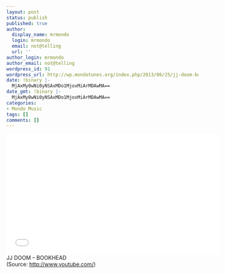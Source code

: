 ```yaml
---
layout: post
status: publish
published: true
author:
  display_name: mrmondo
  login: mrmondo
  email: not@telling
  url: ''
author_login: mrmondo
author_email: not@telling
wordpress_id: 91
wordpress_url: http://wp.mondotunes.org/index.php/2013/06/25/jj-doom-bookhead/
date: !binary |-
  MjAxMy0wNi0yNSAxMDo1MjoxMiArMDAwMA==
date_gmt: !binary |-
  MjAxMy0wNi0yNSAxMDo1MjoxMiArMDAwMA==
categories:
- Mondo Music
tags: []
comments: []
---
```

<iframe width="560" height="315" src="//www.youtube.com/embed/jTCI_bqMi_w" frameborder="0"> </iframe>
JJ DOOM – BOOKHEAD
<div class="attribution">(<span>Source:</span> <a href="http://www.youtube.com/">http://www.youtube.com/</a>)</div>
